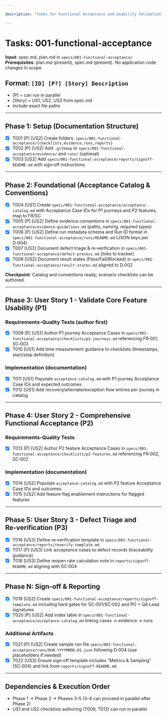 ```yaml
---

description: "Tasks for Functional Acceptance and Usability Validation"

---
```


# Tasks: 001-functional-acceptance

**Input**: spec.md, plan.md in `specs/001-functional-acceptance/`
**Prerequisites**: plan.md (present), spec.md (present). No application code changes in scope.

## Format: `[ID] [P?] [Story] Description`

- [P] = can run in parallel
- [Story] = US1, US2, US3 from spec.md
- Include exact file paths

---

## Phase 1: Setup (Documentation Structure)

- [X] T001 [P] [US2] Create folders: `specs/001-functional-acceptance/{checklists,evidence,runs,reports}`
- [X] T002 [P] [US2] Add `.gitkeep` to `specs/001-functional-acceptance/evidence/` and `runs/` (optional)
- [X] T003 [US2] Add `specs/001-functional-acceptance/reports/signoff-README.md` with sign‑off instructions

---

## Phase 2: Foundational (Acceptance Catalog & Conventions)

- [X] T004 [US1] Create `specs/001-functional-acceptance/acceptance-catalog.md` with Acceptance Case IDs for P1 journeys and P2 features; map to FR/SC
- [X] T005 [P] [US2] Define evidence conventions in `specs/001-functional-acceptance/evidence-guidelines.md` (paths, naming, required types)
- [X] T006 [P] [US2] Define run metadata schema and Run ID format in `specs/001-functional-acceptance/runs/README.md` (JSON keys per D‑004)
- [X] T007 [US3] Document defect triage & re‑verification in `specs/001-functional-acceptance/defect-process.md` (links to tracker)
- [X] T008 [US2] Document result states (Pass/Fail/Blocked) in `specs/001-functional-acceptance/result-states.md` aligned to D‑002

**Checkpoint**: Catalog and conventions ready; scenario checklists can be authored.

---

## Phase 3: User Story 1 - Validate Core Feature Usability (P1)

### Requirements-Quality Tests (author first)

- [X] T009 [P] [US1] Author P1 journey Acceptance Cases in `specs/001-functional-acceptance/checklists/p1-journeys.md` referencing FR‑001, SC‑003
- [X] T010 [US1] Add time measurement guidance to checklists (timestamps, start/stop definition)

### Implementation (documentation)

- [X] T011 [US1] Populate `acceptance-catalog.md` with P1 journey Acceptance Case IDs and expected outcomes
- [X] T012 [US1] Add recovery/alternate/exception flow entries per journey in catalog

---

## Phase 4: User Story 2 - Comprehensive Functional Acceptance (P2)

### Requirements-Quality Tests

- [X] T013 [P] [US2] Author P2 feature Acceptance Cases in `specs/001-functional-acceptance/checklists/p2-features.md` referencing FR‑002, SC‑002

### Implementation (documentation)

- [X] T014 [US2] Populate `acceptance-catalog.md` with P2 feature Acceptance Case IDs and outcomes
- [X] T015 [US2] Add feature flag enablement instructions for flagged features

---

## Phase 5: User Story 3 - Defect Triage and Re‑verification (P3)

- [X] T016 [US3] Define re‑verification template in `specs/001-functional-acceptance/reports/reverify-template.md`
- [X] T017 [P] [US3] Link acceptance cases to defect records (traceability guidance)
- [X] T018 [US3] Define reopen rate calculation note in `reports/signoff-README.md` aligning with SC‑004

---

## Phase N: Sign‑off & Reporting

- [X] T019 [US2] Create `specs/001-functional-acceptance/reports/signoff-template.md` including hard gates for SC‑001/SC‑002 and PO + QA Lead signatures
- [X] T020 [P] [US2] Add index table in `specs/001-functional-acceptance/acceptance-catalog.md` linking cases → evidence → runs

### Additional Artifacts

- [X] T021 [P] [US2] Create sample run file `specs/001-functional-acceptance/runs/RUN-YYYYMMDD-01.json` following D‑004 (use placeholders if needed)
- [X] T022 [US3] Ensure sign‑off template includes “Metrics & Sampling” (SC‑004) and link from `reports/signoff-README.md`

---

## Dependencies & Execution Order

- Phase 1 → Phase 2 → Phases 3–5 (3–4 can proceed in parallel after Phase 2)
- US1 and US2 checklists authoring (T009, T013) can run in parallel
